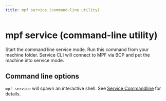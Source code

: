 ```yaml
---
title: mpf service (command-line utility)
---
```


# mpf service (command-line utility)


Start the command line service mode. Run this command from your machine
folder. Service CLI will connect to MPF via BCP and put the machine into
service mode.

## Command line options

`mpf service` will spawn an interactive shell. See
[Service Commandline](../../tools/service_cli.md) for details.
